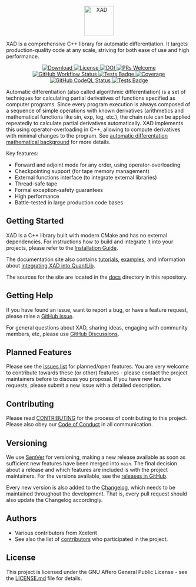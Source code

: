 <p align="center" dir="auto">
    <a href="https://auto-differentiation.github.io" rel="nofollow" target="_blank">
        <img src="https://github.com/auto-differentiation/XAD/blob/main/docs/images/logo.svg?raw=true" height="80" alt="XAD" style="max-width:100%">
    </a>
</p>

XAD is a comprehensive C++ library for automatic differentiation.
It targets production-quality code at any scale, striving for both ease of use and high performance.

<p align="center" dir="auto">
    <a href="https://github.com/auto-differentiation/XAD/releases/latest">
        <img src="https://img.shields.io/github/v/release/auto-differentiation/XAD?label=Download&sort=semver" alt="Download" style="max-width: 100%;">
    </a>
    <a href="https://github.com/auto-differentiation/XAD/blob/main/LICENSE.md">
        <img src="https://img.shields.io/github/license/auto-differentiation/XAD?label=License" alt="License" style="max-width: 100%;">
    </a>
    <a href="https://doi.org/10.5281/zenodo.XXX">
        <img src="https://zenodo.org/badge/DOI/10.5281/zenodo.XXX.svg" alt="DOI" style="max-width: 100%;">
    </a>
    <a href="https://github.com/auto-differentiation/XAD/blob/main/CONTRIBUTING.md">
        <img src="https://img.shields.io/badge/PRs%20-welcome-brightgreen.svg" alt="PRs Welcome" style="max-width: 100%;">
    </a>
    <br>
    <a href="https://github.com/auto-differentiation/XAD/actions/workflows/ci.yml">
        <img src="https://img.shields.io/github/actions/workflow/status/auto-differentiation/XAD/ci.yml?label=Build&logo" alt="GitHub Workflow Status" style="max-width: 100%;">
    </a>
    <a href="https://github.com/auto-differentiation/XAD/actions?query=workflow%3ACI">
        <img src="https://gist.githubusercontent.com/auto-differentiation-dev/e0eab86863fac6da5e44d20df215f836/raw/badge.svg" alt="Tests Badge" style="max-width: 100%;">
    </a>
    <a href="https://coveralls.io/github/auto-differentiation/XAD?branch=main">
        <img src="https://coveralls.io/repos/github/auto-differentiation/XAD/badge.svg?branch=main" alt="Coverage" style="max-width: 100%;">
    </a>
    <a href="https://github.com/auto-differentiation/XAD/actions?query=workflow%3ACodeQL++">
        <img src="https://github.com/auto-differentiation/XAD/actions/workflows/codeql-analysis.yml/badge.svg" alt="GitHub CodeQL Status" style="max-width: 100%;" >
    </a>
    <a href="https://www.codacy.com/gh/auto-differentiation/XAD/dashboard">
        <img src="https://img.shields.io/codacy/grade/1826d0a6c8ce4feb81ef3b482d65c7b4?logo=codacy&label=Quality%20%28Codacy%29" alt="Tests Badge" style="max-width: 100%;">
    </a>
</p>

Automatic differentiation (also called algorithmic differentiation) is a set of techniques for calculating partial derivatives
of functions specified as computer programs. 
Since every program execution is always composed of a sequence of simple operations with known derivatives (arithmetics and mathematical functions like sin, exp, log, etc.),
the chain rule can be applied repeatedly to calculate partial derivatives automatically.
XAD implements this using operator-overloading in C++,
allowing to compute derivatives with minimal changes to the program.
See [automatic differentation mathematical background](https://auto-differentiation.github.io/aad/) for more details.

Key features:

-   Forward and adjoint mode for any order, using operator-overloading
-   Checkpointing support (for tape memory management)
-   External functions interface (to integrate external libraries)
-   Thread-safe tape
-   Formal exception-safety guarantees
-   High performance
-   Battle-tested in large production code bases

## Getting Started

XAD is a C++ library built with modern CMake and has no external dependencies. 
For instructions how to build and integrate it into your projects, please refer to the
[Installation Guide](https://auto-differentiation.github.io/installation/).

The documentation site also contains [tutorials](https://auto-differentiation.github.io/tutorials/), 
[examples](https://auto-differentiation.github.io/examples/), 
and information about [integrating XAD into QuantLib](https://auto-differentiation.github.io/quantlib/).

The sources for the site are located in the [docs](docs) directory in this repository.

## Getting Help

If you have found an issue, want to report a bug, or have a feature request, please raise a [GitHub issue](https://github.com/auto-differentiation/XAD/issues).

For general questions about XAD, sharing ideas, engaging with community members, etc, please use [GitHub Discussions](https://github.com/auto-differentiation/XAD/discussions).

## Planned Features

Please see the [issues list](https://github.com/auto-differentiation/XAD/issues?q=is%3Aopen+is%3Aissue+label%3Aenhancement) for planned/open features.
You are very welcome to contribute towards these (or other) features - please contact the project maintainers before to discuss you proposal.
If you have new feature requests, please submit a new issue with a detailed description.

## Contributing

Please read [CONTRIBUTING](CONTRIBUTING.md) for the process of contributing to this project.
Please also obey our [Code of Conduct](CODE_OF_CONDUCT.md) in all communication.

## Versioning

We use [SemVer](http://semver.org/) for versioning,
making a new release available as soon as sufficient new features have been merged into `main`.
The final decision about a release and which features are included is with the project maintainers.
For the versions available, see the [releases in GitHub](https://github.com/auto-differentiation/XAD/releases).

Every new version is also added to the [Changelog](CHANGELOG.md),
which needs to be maintained throughout the development.
That is, every pull request should also update the Changelog accordingly.

## Authors

-   Various contributors from Xcelerit
-   See also the list of [contributors](https://github.com/auto-differentiation/XAD/contributors) who participated in the project.


## License

This project is licensed under the GNU Affero General Public License - see the [LICENSE.md](LICENSE.md) file for details.
